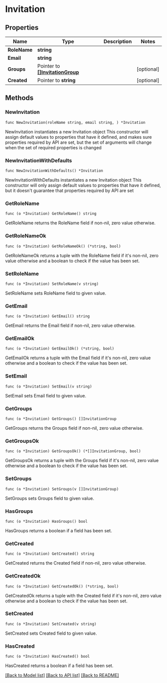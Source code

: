 # Invitation

## Properties

Name | Type | Description | Notes
------------ | ------------- | ------------- | -------------
**RoleName** | **string** |  | 
**Email** | **string** |  | 
**Groups** | Pointer to [**[]InvitationGroup**](InvitationGroup.md) |  | [optional] 
**Created** | Pointer to **string** |  | [optional] 

## Methods

### NewInvitation

`func NewInvitation(roleName string, email string, ) *Invitation`

NewInvitation instantiates a new Invitation object
This constructor will assign default values to properties that have it defined,
and makes sure properties required by API are set, but the set of arguments
will change when the set of required properties is changed

### NewInvitationWithDefaults

`func NewInvitationWithDefaults() *Invitation`

NewInvitationWithDefaults instantiates a new Invitation object
This constructor will only assign default values to properties that have it defined,
but it doesn't guarantee that properties required by API are set

### GetRoleName

`func (o *Invitation) GetRoleName() string`

GetRoleName returns the RoleName field if non-nil, zero value otherwise.

### GetRoleNameOk

`func (o *Invitation) GetRoleNameOk() (*string, bool)`

GetRoleNameOk returns a tuple with the RoleName field if it's non-nil, zero value otherwise
and a boolean to check if the value has been set.

### SetRoleName

`func (o *Invitation) SetRoleName(v string)`

SetRoleName sets RoleName field to given value.


### GetEmail

`func (o *Invitation) GetEmail() string`

GetEmail returns the Email field if non-nil, zero value otherwise.

### GetEmailOk

`func (o *Invitation) GetEmailOk() (*string, bool)`

GetEmailOk returns a tuple with the Email field if it's non-nil, zero value otherwise
and a boolean to check if the value has been set.

### SetEmail

`func (o *Invitation) SetEmail(v string)`

SetEmail sets Email field to given value.


### GetGroups

`func (o *Invitation) GetGroups() []InvitationGroup`

GetGroups returns the Groups field if non-nil, zero value otherwise.

### GetGroupsOk

`func (o *Invitation) GetGroupsOk() (*[]InvitationGroup, bool)`

GetGroupsOk returns a tuple with the Groups field if it's non-nil, zero value otherwise
and a boolean to check if the value has been set.

### SetGroups

`func (o *Invitation) SetGroups(v []InvitationGroup)`

SetGroups sets Groups field to given value.

### HasGroups

`func (o *Invitation) HasGroups() bool`

HasGroups returns a boolean if a field has been set.

### GetCreated

`func (o *Invitation) GetCreated() string`

GetCreated returns the Created field if non-nil, zero value otherwise.

### GetCreatedOk

`func (o *Invitation) GetCreatedOk() (*string, bool)`

GetCreatedOk returns a tuple with the Created field if it's non-nil, zero value otherwise
and a boolean to check if the value has been set.

### SetCreated

`func (o *Invitation) SetCreated(v string)`

SetCreated sets Created field to given value.

### HasCreated

`func (o *Invitation) HasCreated() bool`

HasCreated returns a boolean if a field has been set.


[[Back to Model list]](../README.md#documentation-for-models) [[Back to API list]](../README.md#documentation-for-api-endpoints) [[Back to README]](../README.md)


